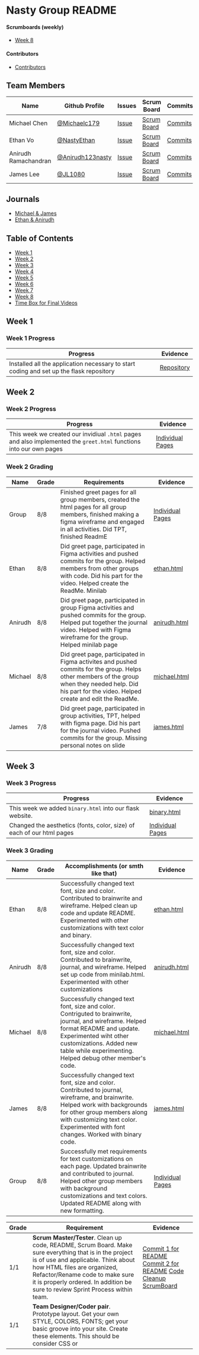 # Nasty Group README

#### Scrumboards (weekly)
* [Week 8](https://github.com/NastyEthan/NastyReturned/projects/1)

#### Contributors
* [Contributors](https://github.com/NastyEthan/NastyReturned/graphs/contributors)

## Team Members
| Name | Github Profile | Issues | Scrum Board | Commits | MiniLab |
| - | - | - | - | - | -|
| Michael Chen | [@Michaelc179](https://github.com/Michaelc179) |  [Issue](https://github.com/NastyEthan/NastyReturned/issues?q=assignee%3AMichaelc179) | [Scrum Board](https://github.com/NastyEthan/NastyReturned/projects/1?card_filter_query=assignee%3Amichaelc179) | [Commits](https://github.com/NastyEthan/NastyReturned/commits?author=michaelc179) | [michael.html](https://github.com/NastyEthan/NastyReturned/blob/main/templates/michael.html)
| Ethan Vo | [@NastyEthan](https://github.com/NastyEthan) | [Issue](https://github.com/NastyEthan/NastyReturned/issues?q=assignee%3ANastyEthan) | [Scrum Board](https://github.com/NastyEthan/NastyReturned/projects/1?card_filter_query=assignee%3ANastyEthan) | [Commits](https://github.com/NastyEthan/NastyReturned/commits?author=NastyEthan) |[ethan.html](https://github.com/NastyEthan/NastyReturned/blob/main/templates/ethan.html) |
| Anirudh Ramachandran | [@Anirudh123nasty](https://github.com/Anirudh123nasty) | [Issue](https://github.com/NastyEthan/NastyReturned/issues?q=assignee%3AAnirudh123nasty) | [Scrum Board](https://github.com/NastyEthan/NastyReturned/projects/1?card_filter_query=assignee%3AAnirudh123nasty) | [Commits](https://github.com/NastyEthan/NastyReturned/commits?author=Anirudh123nasty) | [anirudh.html](https://github.com/NastyEthan/NastyReturned/blob/main/templates/anirudh.html) |
| James Lee | [@JL1080](https://github.com/JL1080) | [Issue](https://github.com/NastyEthan/NastyReturned/issues?q=assignee%3AJL1080) | [Scrum Board](https://github.com/NastyEthan/NastyReturned/projects/1?card_filter_query=assignee%3AJL1080) | [Commits](https://github.com/NastyEthan/NastyReturned/commits?author=JL1080) | [james.html](https://github.com/NastyEthan/NastyReturned/blob/main/templates/james.html) |

## Journals
* [Michael & James](https://docs.google.com/document/d/1Kcb8k2XW2PODSQW_EKFYb1XKB39VrwB-OEAnCMM7Frs/edit?usp=sharing)
* [Ethan & Anirudh](https://docs.google.com/document/d/1-AS5NcpL8dvRFaj1oww0tR8XM1lf20oFSDFuEdq7OxQ/edit?usp=sharing)

## Table of Contents
* [Week 1](https://github.com/NastyEthan/NastyReturned/blob/main/README.md#week-1)
* [Week 2](https://github.com/NastyEthan/NastyReturned/blob/main/README.md#week-2)
* [Week 3](https://github.com/NastyEthan/NastyReturned/blob/main/README.md#week-3)
* [Week 4](https://github.com/NastyEthan/NastyReturned/blob/main/README.md#week-4) 
* [Week 5](https://github.com/NastyEthan/NastyReturned/blob/main/README.md#week-5) 
* [Week 6](https://github.com/NastyEthan/NastyReturned/blob/main/README.md#week-6) 
* [Week 7](https://github.com/NastyEthan/NastyReturned/blob/main/README.md#week-7)
* [Week 8](https://github.com/NastyEthan/NastyReturned/blob/main/README.md#week-8) 
* [Time Box for Final Videos](https://github.com/NastyEthan/NastyReturned/blob/main/README.md#time-box-for-final-videos) 


## Week 1

### Week 1 Progress
| Progress | Evidence |
| - | - |
| Installed all the application necessary to start coding and set up the flask repository | [Repository](https://github.com/NastyEthan/flask_portfolio) |

## Week 2

### Week 2 Progress
| Progress | Evidence |
| - | - |
| This week we created our invidiual `.html` pages and also implemented the `greet.html` functions into our own pages | [Individual Pages](https://github.com/NastyEthan/flask_portfolio/tree/main/templates) |

### Week 2 Grading
| Name | Grade | Requirements | Evidence |
| - | - | - | - |
| Group | 8/8 | Finished greet pages for all group members, created the html pages for all group members, finished making a figma wireframe and engaged in all activities.  Did TPT, finished ReadmE | [Individual Pages](https://github.com/NastyEthan/flask_portfolio/tree/main/templates)
| Ethan | 8/8 | Did greet page, participated in Figma activities and pushed commits for the group. Helped members from other groups with code. Did his part for the video. Helped create the ReadMe. Minilab | [ethan.html](https://github.com/NastyEthan/flask_portfolio/blob/main/templates/ethan.html) |
| Anirudh | 8/8 | Did greet page, participated in group Figma activities and pushed commits for the group. Helped put together the journal video. Helped with Figma wireframe for the group. Helped minilab page | [anirudh.html](https://github.com/NastyEthan/flask_portfolio/blob/main/templates/anirudh.html) |
| Michael | 8/8 | Did greet page, participated in Figma activites and pushed commits for the group. Helps other members of the group when they needed help. Did his part for the video. Helped create and edit the ReadMe. | [michael.html](https://github.com/NastyEthan/flask_portfolio/blob/main/templates/michael.html) |
| James | 7/8 | Did greet page, participated in group activities, TPT, helped with figma page. Did his part for the journal video. Pushed commits for the group. Missing personal notes on slide | [james.html](https://github.com/NastyEthan/flask_portfolio/blob/main/templates/james.html) |

## Week 3

### Week 3 Progress
| Progress | Evidence |
| - | - |
| This week we added `binary.html` into our flask website. | [binary.html](https://github.com/NastyEthan/flask_portfolio/blob/main/templates/binary.html) |
| Changed the aesthetics (fonts, color, size) of each of our html pages | [Individual Pages](https://github.com/NastyEthan/flask_portfolio/tree/main/templates) |

### Week 3 Grading
| Name | Grade | Accomplishments (or smth like that) | Evidence |
| - | - | - | - |
| Ethan | 8/8 | Successfully changed text font, size and color. Contributed to brainwrite and wireframe. Helped clean up code and update README. Experimented with other customizations with text color and binary. | [ethan.html](https://github.com/NastyEthan/flask_portfolio/blob/main/templates/ethan.html) |
| Anirudh |8/8 | Successfully changed text font, size and color. Contributed to brainwrite, journal, and wireframe. Helped set up code from minilab.html. Experimented with other customizations| [anirudh.html](https://github.com/NastyEthan/flask_portfolio/blob/main/templates/anirudh.html) |
| Michael |8/8 | Successfully changed text font, size and color. Contriguted to brainwrite, journal, and wireframe. Helped format README and update. Experimented wiht other customizations. Added new table while experimenting. Helped debug other member's code. | [michael.html](https://github.com/NastyEthan/flask_portfolio/blob/main/templates/michael.html) |
| James |8/8 | Successfully changed text font, size and color. Contributed to journal, wireframe, and brainwrite. Helped work with backgrounds for other group members along with customizing text color. Experimented with font changes. Worked with binary code. | [james.html](https://github.com/NastyEthan/flask_portfolio/blob/main/templates/james.html) |
| Group | 8/8 | Successfully met requirements for text customizations on each page. Updated brainwrite and contributed to journal. Helped other group members with background customizations and text colors. Updated README along with new formatting. | [Individual Pages](https://github.com/NastyEthan/flask_portfolio/tree/main/templates) |

| Grade | Requirement | Evidence|
| - | - | - |
| 1/1 | **Scrum Master/Tester**.  Clean up code, README, Scrum Board.   Make sure everything that is in the project is of use and applicable.  Think about how HTML files are organized, Refactor/Rename code to make sure it is properly ordered.  In addition be sure to review Sprint Process within team.|[Commit 1 for README](https://github.com/NastyEthan/flask_portfolio/commit/85508ac48460fce8d7b75945b1ba9d564dc01bdc) [Commit 2 for README](https://github.com/NastyEthan/flask_portfolio/commit/4b5f383656424e15fdef12ad0a40d499c5ddbd61) [Code Cleanup](https://github.com/NastyEthan/flask_portfolio/commit/13e2fb060d6a4f33ed6bb5c6c87be20d431657e7) [ScrumBoard](https://github.com/NastyEthan/flask_portfolio/projects/1) |
| 1/1 | **Team Designer/Coder pair**.  Prototype layout.  Get your own STYLE, COLORS, FONTS; get your basic groove into your site.  Create these elements.  This should be consider CSS or <style> for your site. [W3 Schools](https://www.w3schools.com/w3css/defaulT.asp) can provide guidance on CSS.. Experiment with Two themes... Try a couple of prototype experiments and get feedback from Crossover. | [Individual Pages](https://github.com/NastyEthan/flask_portfolio/tree/main/templates) |
| 1/1 | **Team Designer/Coder pair**.  Create location for Mini-labs, you could rename this to something for your team (aka How-its-Made, Concepts, etc).  This can have research or early concepts from your team.   Additionally this section should have embeds to Brain Write, Wireframes, Greet, and TPT3.  Evidence of research or early design. Try3x3 or 4x4 design on page. Bootstrap Grid layout | [minilab.html](https://github.com/NastyEthan/flask_portfolio/blob/main/templates/Minilab.html) |
|1 /1 | **Individual Coding**.   Review and update you home pages again.  Make sure you have a wireframe that can be linked to from your home page that shows design. | [Individual Pages](https://github.com/NastyEthan/flask_portfolio/tree/main/templates) [Brainwrite](https://docs.google.com/document/d/1t31XtKqvTwIF9UPtYcyjFa9-WkKPoQgcxXxMfE8rbKc/edit?usp=sharing) <br /> [Figma](https://www.figma.com/file/9eItLJPgtgRwK6GugaUwrl/Unique-Planner?node-id=0%3A1) |
| 1/1 | **Individual Research**.   Learn about binary this week through TPT and TT.  Also, review related videos on CB and Harvard Video.  Update journal, be ready to work on Binary lab next week. | [Michael and James Journal w/ TPT3](https://docs.google.com/document/d/1Kcb8k2XW2PODSQW_EKFYb1XKB39VrwB-OEAnCMM7Frs/edit?usp=sharing) <br /> [Ethan and Anirudh Journal w/ TPT3](https://docs.google.com/document/d/1-AS5NcpL8dvRFaj1oww0tR8XM1lf20oFSDFuEdq7OxQ/edit?usp=sharing)|

## Week 4  
  
### Week 4 Progress
| Progress | Evidence |
| - | - |
| Created a new scrumboard for Week 4 | [Week 4 Scrum Board](https://github.com/NastyEthan/flask_portfolio/projects/2) |
| Added binary.html and experimented with different hacks | [binary.html](https://github.com/NastyEthan/flask_portfolio/blob/main/templates/binary.html) |
| Added binary2.html with hacks and attempted 'dog and cat' task (given up to Monday to complete) | [binary2.html](https://github.com/NastyEthan/flask_portfolio/blob/main/templates/binary2.html) |
| Added ASCII | [ASCII](https://github.com/NastyEthan/flask_portfolio/commit/c96df6846d6f54fd0d458269af8853eff913a552) |
| Added the base for our main project in `planner.html`. There is no functionality in it yet. | [planner.html](https://github.com/NastyEthan/flask_portfolio/blob/main/templates/planner.html) |
| Made Group Video | [2 Minute Video](https://kapwi.ng/c/B6FEvQKEbp) | |
  
### Week 4 Grading
| Name | Grade | Work | Evidence |
| - | - | - | - |
| Ethan | 8/8 | Worked on ASCII hack for binary. Finished individual notes on videos. Updated README. Reformatted About page to use dropdown for Minilabs. Changed background color for pages. | [About Page](https://github.com/NastyEthan/flask_portfolio/commit/763f84323fb8bd69f0eee49b8c4ba17e8c789470) <br /> [Commit 2 About page](https://github.com/NastyEthan/flask_portfolio/commit/61775ba742338ab86a3773fdc6fcc2b4f2a812a3)|| |
| Anirudh | 8/8 | Worked on Dog/Cat 'hack' for binary (given up to Monday to complete). Finished individual notes on videos. Created Binary2.html. Updated Planner Page. |[DogCat Progress](https://github.com/NastyEthan/flask_portfolio/commit/cff33feff9c20edc961a206001c5a51f81652c03) <br /> [Binary2.html](https://github.com/NastyEthan/flask_portfolio/commit/15450f5f534326be9e114a255a03e2004d63a1de) <br /> [Updated Planner Page](https://github.com/NastyEthan/flask_portfolio/commit/46ef43c9acdf75302414feac7d480d7e75945374) || |
| Michael | 8/8 | Worked on ASCII hack for binary. Created binary page. Finished indidivual notes on videos. Broke down about dropdown and created dropdown for minilabs.|[Binary.html Commit 1](https://github.com/NastyEthan/flask_portfolio/commit/6b350ef355e2537e9b777da58522affdffdefb9e) <br /> [Commit 2](https://github.com/NastyEthan/flask_portfolio/commit/c96df6846d6f54fd0d458269af8853eff913a552) <br /> [Navbar/Minilab Reformatting](https://github.com/NastyEthan/flask_portfolio/commit/1114c98d08f946cc699cc3a0a26c59cd05f91d1a) || |
| James | 8/8 | Worked on Dog/Cat Swtich for binary (given up to Monday to complete). Added jpegs to assets file. Finished individual notes on videos.|[DogCat Progress](https://github.com/NastyEthan/flask_portfolio/commit/87bb8d789d7c81951bc9029429066a2fa5f430e1) || |

## Week 5

### Week 5 Progress
| Progress | Evidence |
| - | - |
| `michaelrgb.html` - contains 4 .jpg's of a charmander buying cake. Implemented rgb hack #2 | [michaelrgb.html](https://github.com/NastyEthan/flask_portfolio/blob/main/templates/michaelrgb.html)<br />[Commit](https://github.com/NastyEthan/flask_portfolio/commit/93ff63be5855c7fc51b01582905750715e50604c) |
| `images.py`- contains rgb hack #4 and attempt on resizing images. | [Commit](https://github.com/NastyEthan/flask_portfolio/commit/72073520287cdc894b7c0240fa611e1892b4a306)<br />[Commit](https://github.com/NastyEthan/flask_portfolio/commit/ffc03ea8edf1b022a9a1026ffbf80e96da73f6ba) |
| `jamesrgb.html` - contains button for grey scale function. Implemented RGB hack # 1 | [Commit](https://github.com/NastyEthan/flask_portfolio/commit/7acb26002404cb3e7dde078d7bb3e6e382cf981c) |
| `ethanrgb.html` - contains progress for image resizing. Partially implemented RGB hack # 3 | [Commit](https://github.com/NastyEthan/flask_portfolio/commit/ffc03ea8edf1b022a9a1026ffbf80e96da73f6ba) |

### Week 5 Grading
| Name | Grade | Requirements | Evidence |
| - | - | - | - |
| Group | 8/8 | Finished notes on TPT presentations and college board videos. Finished quizzes, took screenshots of practice problems and made corrections. Started RGB lab along with different hacks | [image.py](https://github.com/NastyEthan/flask_portfolio/blob/main/algorithms/image.py) |
| Ethan | 8/8 | Finished college board quizzes and notes, along with notes on TPT presentations and other notes. Started RGB picture resizing hacks. | [Commit](https://github.com/NastyEthan/flask_portfolio/commit/ffc03ea8edf1b022a9a1026ffbf80e96da73f6ba) |
| Anirudh | 8/8 | Finished college board quizzes and notes, along with notes on TPT presentations and other notes. Finished RGB Big O notation. | [Commit](https://github.com/NastyEthan/flask_portfolio/commit/72073520287cdc894b7c0240fa611e1892b4a306)|
| Michael | 8/8 | RGB Hack #2: adding text to the RGB images. College board 3.1-3.2 video notes and quizzes | [Commit](https://github.com/NastyEthan/flask_portfolio/commit/93ff63be5855c7fc51b01582905750715e50604c)<br />[Journal Week 5](https://docs.google.com/document/d/1Kcb8k2XW2PODSQW_EKFYb1XKB39VrwB-OEAnCMM7Frs/edit#heading=h.9mn466vqyzp) |
| James | 8/8 | Finished college board quizzes and notes, along with notes on TPT presentations and other notes. Finished Grey Scale hack for RGB| [Commit](https://github.com/NastyEthan/flask_portfolio/commit/7acb26002404cb3e7dde078d7bb3e6e382cf981c) |
  
| Grade | Requirement | Evidence|
| - | - | - |
| 1 | Scrum/Pair activity.  Listen to OO's and TO's introduction.  Write about OOs' and TOs roles in your journal.  Brainstorm on how you think fellow student can help you in Test Prep.  Review idea with Scrum Team, then review again with Crossover team.  Each Scrum Team create summary and provide ideas to OO's.| [Michael & James Journal](https://docs.google.com/document/d/1Kcb8k2XW2PODSQW_EKFYb1XKB39VrwB-OEAnCMM7Frs/edit?usp=sharing)<br>[Ethan & Anirudh Journal](https://docs.google.com/document/d/1-AS5NcpL8dvRFaj1oww0tR8XM1lf20oFSDFuEdq7OxQ/edit?usp=sharing) |
| 1 | Scrum/Pair activity and journal. Unit 3.1 work.   Follow instructions and guidance from OO's| [Michael & James Journal](https://docs.google.com/document/d/1Kcb8k2XW2PODSQW_EKFYb1XKB39VrwB-OEAnCMM7Frs/edit?usp=sharing)<br>[Ethan & Anirudh Journal](https://docs.google.com/document/d/1-AS5NcpL8dvRFaj1oww0tR8XM1lf20oFSDFuEdq7OxQ/edit?usp=sharing) |
| 1 | Scrum/Pair activity and journal. Unit 3.2 work.   Follow instructions and guidance from OO's| [Michael & James Journal](https://docs.google.com/document/d/1Kcb8k2XW2PODSQW_EKFYb1XKB39VrwB-OEAnCMM7Frs/edit?usp=sharing)<br>[Ethan & Anirudh Journal](https://docs.google.com/document/d/1-AS5NcpL8dvRFaj1oww0tR8XM1lf20oFSDFuEdq7OxQ/edit?usp=sharing)  |
  
  ## Week 6

### Week 6 Progress
| Progress | Evidence |
| - | - |
| `michaelrgb.html`- imported and implimented new universal fonts for individual pages. Also added grey scale to individual page. | [Commit](https://github.com/NastyEthan/flask_portfolio/commit/9169c00616d7ce08936f1c06ff6d94c3b0ca8ce0)<br />[Commit](https://github.com/NastyEthan/flask_portfolio/commit/2bcacba053961f96d3ba30cf8ffb6678bfa622c3) | 
| `ethanrgb.html` - contains finished image resizing. Fully implemented RGB hack # 3. Also touched up pages and format. | [Commit](https://github.com/NastyEthan/flask_portfolio/commit/e145a1301190f34900203ecbfbe971e9b4033aa8)<br />[Commit](https://github.com/NastyEthan/flask_portfolio/commit/57d5541381b62d4c9488a8f5fdaf7a9a527340ff) |
| `anirudhrgb.html`-  implimented new universal fonts for individual pages. Also wrote on own images. | [Commit](https://github.com/NastyEthan/flask_portfolio/commit/ead060cc3461b00c6c7376a95e087c65e37ef03d)<br />[Commit](https://github.com/NastyEthan/flask_portfolio/commit/2bcacba053961f96d3ba30cf8ffb6678bfa622c3) | 
| `jamesrgb.html`-  implimented new universal fonts for individual pages. Also found easier way for grey scale | [Commit](https://github.com/NastyEthan/flask_portfolio/commit/03eac5fbbc6af4409506010023238949b1d0e87e)<br />[Commit](https://github.com/NastyEthan/flask_portfolio/commit/d75ded45b579f84373db1ed4d202557986e56f00) |


### Week 6 Grading
| Name | Grade | Requirements | Evidence |
| - | - | - | - |
| Group | 8/8 | Finished notes on TPT presentations and college board videos. Finished quizzes, took screenshots of practice problems and made corrections. Finished RGB lab along with different hacks | [image.py](https://github.com/NastyEthan/flask_portfolio/blob/main/algorithms/image.py) |
| Ethan | 8/8 | Finished college board quizzes and notes, along with notes on TPT presentations and other notes. Used universal fonts and finished RGB picture resizing hacks. | [Commit](https://github.com/NastyEthan/flask_portfolio/commit/e145a1301190f34900203ecbfbe971e9b4033aa8)<br />[Commit](https://github.com/NastyEthan/flask_portfolio/commit/57d5541381b62d4c9488a8f5fdaf7a9a527340ff) |
| Anirudh | 8/8 | Finished college board quizzes and notes, along with notes on TPT presentations and other notes. Used universal fonts, added writing on image and project layout notes  | [Notes](https://docs.google.com/document/d/1ap0cW_aSCZotCXZSzTm050EakCtGQCYbtcwvLQhGf04/edit)<br />[Commit](https://github.com/NastyEthan/flask_portfolio/commit/209f511a50a09a4b68b4feb18f0450f1404d8ae2)<br />[Commit](https://github.com/NastyEthan/flask_portfolio/commit/ead060cc3461b00c6c7376a95e087c65e37ef03d)|
| Michael | 8/8 | Finished college board quizzes and notes, along with notes on TPT presentations and other notes. Added universal fonts to base.html, added grey scale. | [Commit](https://github.com/NastyEthan/flask_portfolio/commit/9169c00616d7ce08936f1c06ff6d94c3b0ca8ce0)<br />[Commit](https://github.com/NastyEthan/flask_portfolio/commit/2bcacba053961f96d3ba30cf8ffb6678bfa622c3) |
| James | 8/8 | Finished college board quizzes and notes, along with notes on TPT presentations and other notes. Used universal fonts and found easier way for grey scale| [Commit](https://github.com/NastyEthan/flask_portfolio/commit/03eac5fbbc6af4409506010023238949b1d0e87e)<br />[Commit](https://github.com/NastyEthan/flask_portfolio/commit/d75ded45b579f84373db1ed4d202557986e56f00) |
  
| Grade | Requirement | Evidence|
| - | - | - |
| 1 | Hack 1: RGB Values with an Image, Frontend... how would you change to grey scale dynamically? | [Commit: James](https://github.com/NastyEthan/flask_portfolio/commit/d75ded45b579f84373db1ed4d202557986e56f00) |
| 1 | Hack 2: RGB Values with an Image, Backend... how would you write a message on top of image (Links to an external site.) and transport it to the Web?  Look at Pillow Image write in Tester | [Commit: Michael](https://github.com/NastyEthan/flask_portfolio/commit/93ff63be5855c7fc51b01582905750715e50604c) |
| 1 | Hack 3: RGB Values with an Image, New Development.  explore and implement a new possibility in manipulating images (Links to an external site.) | [Commit: Ethan](https://github.com/NastyEthan/flask_portfolio/commit/c431506b7c4418d4a4969c79f252bcb5e66a5f6f) [Commit 2](https://github.com/NastyEthan/flask_portfolio/commit/e145a1301190f34900203ecbfbe971e9b4033aa8) |
| 1 | Hack 4: RGB Values with an Image.  Make journal entries and do corrections in code.   Backend... image files are really big, this would make a Programmer consider being efficiency in programming.  What are the calculations?  Could the image.py function "def image_data" more efficient?  There is a science to writing efficient algorithms called Big O notation (Links to an external site.). Write image_data function to be more efficient according to Big O notation.  Basically, you are looking to remove a loop | [Commit: Anirudh](https://github.com/NastyEthan/flask_portfolio/commit/72073520287cdc894b7c0240fa611e1892b4a306) |

## Week 7

### Week 7 Progress
| Progress | Evidence |
| - | - |
| `binary.html` - Finished shift code for bulbs  | [Commit](https://github.com/NastyEthan/flask_portfolio/commit/dba3f1b765fae297dd00d4a2380b57432213eb0f)|
| `binary2.html` - Finished ASCII to Unicode conversion.  | [Commit](https://github.com/NastyEthan/flask_portfolio/commit/39123e49453efd22ae9715161ba6c4cae57c357a)|
| `binary4.html` - Finished unsigned addition. | [Commit](https://github.com/NastyEthan/flask_portfolio/commit/d9537c32dcc138bf03ce23d710627cdd378c2f88) <br > [Commit](https://github.com/NastyEthan/flask_portfolio/commit/5d4aeb7db67f3bc8228a1590944352f1b44985b8)|
| `logicgate.html` - Finished logic gates lab | [Commit](https://github.com/NastyEthan/flask_portfolio/commit/ce1c7c4dd0a5182acb2400552cf6c332f02d0be5) <br > [Commit](https://github.com/NastyEthan/flask_portfolio/commit/669e9b450af1eb2bb16d5d9b381799089cf8ad55)|
|`colorcode.html` -Finished color code and individual R, G, B columns.| [Commit](https://github.com/NastyEthan/flask_portfolio/commit/9e15b0241f43be57530bac8b88a1872c93d240f1) <br > [Commit](https://github.com/NastyEthan/flask_portfolio/commit/e2038d0c09ef7cdf28b5b38caf797046e2217177) <br > [Commit](https://github.com/NastyEthan/flask_portfolio/commit/91be02585dcd5e69a98facc55c1bdfe95fe30015)|
| `binary3.html` - Finished signed addition. | [Commit](https://github.com/NastyEthan/flask_portfolio/commit/93c6e8880ec7cb32f47f86054eab9b7fd78c0c64) <br > [Commit](https://github.com/NastyEthan/flask_portfolio/commit/b18a925fcea12d7fd4ff05e2a505c93ff0c36fb4)|
| Video - under two minutes, decribing individual contributions. | [Link](https://kapwi.ng/c/zR2Kj31sHG) |


### Week 7 Grading
| Name | Grade | Requirements | Evidence |
| - | - | - | - |
| Group | 8/8 | Finished notes on TPT presentations and college board videos. Finished quizzes, took screenshots of practice problems and made corrections. Finished logic gates lab along with different hacks | [Journal](https://docs.google.com/document/d/1Kcb8k2XW2PODSQW_EKFYb1XKB39VrwB-OEAnCMM7Frs/edit#heading=h.sc3byl6nwt6r) <br > [Journal](https://docs.google.com/document/d/1-AS5NcpL8dvRFaj1oww0tR8XM1lf20oFSDFuEdq7OxQ/edit) <br/> [Grader Comment](https://github.com/NastyEthan/flask_portfolio/projects/4#card-70678741)|
| Ethan | 8/8 | Finished college board quizzes and notes, along with notes on TPT presentations and other notes. Worked on color code and signed binary. | [Commit](https://github.com/NastyEthan/flask_portfolio/commit/9e15b0241f43be57530bac8b88a1872c93d240f1) <br /> [Commit](https://github.com/NastyEthan/flask_portfolio/commit/93c6e8880ec7cb32f47f86054eab9b7fd78c0c64) <br /> [Commit](https://github.com/NastyEthan/flask_portfolio/commit/b18a925fcea12d7fd4ff05e2a505c93ff0c36fb4) |
| Anirudh | 8/8 | Finished college board quizzes and notes, along with notes on TPT presentations and other notes. Worked on color code and unsigned binary.  | [Commit](https://github.com/NastyEthan/flask_portfolio/commit/d9537c32dcc138bf03ce23d710627cdd378c2f88) <br /> [Commit](https://github.com/NastyEthan/flask_portfolio/commit/5d4aeb7db67f3bc8228a1590944352f1b44985b8) <br /> [Commit](https://github.com/NastyEthan/flask_portfolio/commit/e2038d0c09ef7cdf28b5b38caf797046e2217177) <br /> [Commit](https://github.com/NastyEthan/flask_portfolio/commit/91be02585dcd5e69a98facc55c1bdfe95fe30015)|
| Michael | 8/8 | Finished college board quizzes and notes, along with notes on TPT presentations and other notes. Worked on logic gate and shift. | [Commit](https://github.com/NastyEthan/flask_portfolio/commit/dba3f1b765fae297dd00d4a2380b57432213eb0f) <br /> [Commit](https://github.com/NastyEthan/flask_portfolio/commit/ce1c7c4dd0a5182acb2400552cf6c332f02d0be5) <br /> [Commit](https://github.com/NastyEthan/flask_portfolio/commit/669e9b450af1eb2bb16d5d9b381799089cf8ad55) |
| James | 8/8 | Finished college board quizzes and notes, along with notes on TPT presentations and other notes. Worked on ASCII to Unicode| [Commit](https://github.com/NastyEthan/flask_portfolio/commit/39123e49453efd22ae9715161ba6c4cae57c357a) |
  
  
## Week 8

### Week 8 Progress
| Progress | Evidence |
| - | - |
| `planner3.html` - Added checkbox, yes or no buttons, table format, user inputs  | [Commit](https://github.com/NastyEthan/NastyReturned/commit/ebb0f3fa7a02cbcd963b99bfd07822c1c392d6af) <br /> [Commit](https://github.com/NastyEthan/NastyReturned/commit/9a5e00090586392f8b662186485478a320fb6cff) <br /> [Commit](https://github.com/NastyEthan/NastyReturned/commit/3dc043b247f27a1dea3faa8022b0cad93c0c088f) <br /> [Commit](https://github.com/NastyEthan/NastyReturned/commit/b68781f5f4cb92dc8002100ad8085542b58cdeba) <br /> [Commit](https://github.com/NastyEthan/NastyReturned/commit/f58386a5a8fa3ab0cc61f40c208bf7eb3ddbd0b3) <br /> [Commit](https://github.com/NastyEthan/NastyReturned/commit/8b001dff7de4efaf49549b35b541912c8770a113) |


  
 ### Week 8 Grading
| Name | Grade | Requirements | Evidence |
| - | - | - | - |
| Group | 8/8 | Finished notes on TPT presentations and college board videos. Finished quizzes, took screenshots of practice problems and made corrections. Implemented new tables for october with user inputs, alerts, and a simple checkbox. | [Journal](https://docs.google.com/document/d/1Kcb8k2XW2PODSQW_EKFYb1XKB39VrwB-OEAnCMM7Frs/edit#heading=h.sc3byl6nwt6r) <br > [Journal](https://docs.google.com/document/d/1-AS5NcpL8dvRFaj1oww0tR8XM1lf20oFSDFuEdq7OxQ/edit) <br/> [Grader Comment](https://github.com/NastyEthan/NastyReturned/projects/1#card-70927552)|
| Ethan | 8/8 | Finished college board quizzes and notes, along with notes on TPT presentations and other notes. Bolded and worked on table format | [Journal](https://docs.google.com/document/d/1ZaNCZFb-jkWd4c-f7FgZ9GwwUXmOwUnSNN9Vp1z3UiQ/edit) <br /> [Commit](https://github.com/NastyEthan/NastyReturned/commit/87c72babe2e551a1bc80500e78000d5a3eb29808) <br /> [Commit](https://github.com/NastyEthan/NastyReturned/commit/9a5e00090586392f8b662186485478a320fb6cff) |
| Anirudh | 8/8 | Finished college board quizzes and notes, along with notes on TPT presentations and other notes. Added user input box, Yes or No button, and bottom checkboxes.  | [Commit](https://github.com/NastyEthan/NastyReturned/commit/f58386a5a8fa3ab0cc61f40c208bf7eb3ddbd0b3) <br /> [Commit](https://github.com/NastyEthan/NastyReturned/commit/b68781f5f4cb92dc8002100ad8085542b58cdeba) <br /> [Commit](https://github.com/NastyEthan/NastyReturned/commit/8b001dff7de4efaf49549b35b541912c8770a113) <br /> [Journal](https://docs.google.com/document/d/1abNEEFvTat4dgupx-nGr7IKHJLhuvql1ZxxxPThSM0Y/edit)|
| Michael | 8/8 | Finished college board quizzes and notes, along with notes on TPT presentations and other notes. Bolded and worked on table format | [Commit](https://github.com/NastyEthan/NastyReturned/commit/ebb0f3fa7a02cbcd963b99bfd07822c1c392d6af) <br /> [Journal](https://docs.google.com/document/d/1Kcb8k2XW2PODSQW_EKFYb1XKB39VrwB-OEAnCMM7Frs/edit#heading=h.sc3byl6nwt6r) |
| James | 8/8 | Finished college board quizzes and notes, along with notes on TPT presentations and other notes. Made calender format for October| [Commit](https://github.com/NastyEthan/NastyReturned/commit/3dc043b247f27a1dea3faa8022b0cad93c0c088f) <br /> [Journal](https://docs.google.com/document/d/1Kcb8k2XW2PODSQW_EKFYb1XKB39VrwB-OEAnCMM7Frs/edit#heading=h.sc3byl6nwt6r) |
 
### Time Box for Final Videos
| Name and Video Link | Final Grade | Link to Review Ticket | Average Score from Comments |
| - | - | - | - | 
| Ethan's [Video](https://kapwi.ng/c/3ZovXODS-k) | _/8 | <br > [Review Ticket](https://github.com/NastyEthan/NastyReturned/projects/2#card-71486197)| Average: 7.5 |
| Anirudh's [Video](https://kapwi.ng/c/jHlYyDI6p6) | _/8 | <br /> [Review Ticket](https://github.com/NastyEthan/NastyReturned/projects/2#card-71486197)| Average: 7.75 |
| Michael's [Video](https://www.loom.com/share/6de26e2f01904985aae6e43bc7c5516e) | _/8 | <br /> [Review Ticket](https://github.com/NastyEthan/NastyReturned/projects/2#card-71486197)| Average: 7.5 |
| James's [Video](https://www.loom.com/share/c90a6dad72ec4da183bad17872a38d63) | _/8 | <br /> [Review Ticket](https://github.com/NastyEthan/NastyReturned/projects/2#card-71486197) | Average: 7.5 |

## Ideas:

  
* Planner (School, Work, Personal)

We want to create a efficient and aesthetically nice planner that can be used for anything (School, Work, Personal). Typically, the reason we do not use planners are becauses they are hassle to set up and use, but we want to change that with our project

Have dropdown for different classes, jobs, times, etc.

Pictures to match with tasks

Simple set up of time slots and several buttons for flexibility

